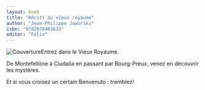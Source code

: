 ```yaml
---
layout: book
title: "Récits du vieux royaume"
author: "Jean-Philippe Jaworski"
isbn: "9782070463633"
editor: "Folio"
---
```

![Couverture](/img/9782070463633.jpg)Entrez dans le Vieux Royaume. 

De Montefellóne à Ciudalia en passant par Bourg-Preux, venez en découvrir les mystères. 

Et si vous croisez un certain Benvenuto : tremblez!
